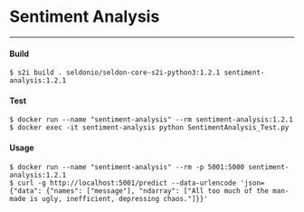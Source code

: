# **Sentiment Analysis**

---

#### Build

```
$ s2i build . seldonio/seldon-core-s2i-python3:1.2.1 sentiment-analysis:1.2.1
```

#### Test

```
$ docker run --name "sentiment-analysis" --rm sentiment-analysis:1.2.1
$ docker exec -it sentiment-analysis python SentimentAnalysis_Test.py
```

#### Usage

```
$ docker run --name "sentiment-analysis" --rm -p 5001:5000 sentiment-analysis:1.2.1
$ curl -g http://localhost:5001/predict --data-urlencode 'json={"data": {"names": ["message"], "ndarray": ["All too much of the man-made is ugly, inefficient, depressing chaos."]}}'
```
